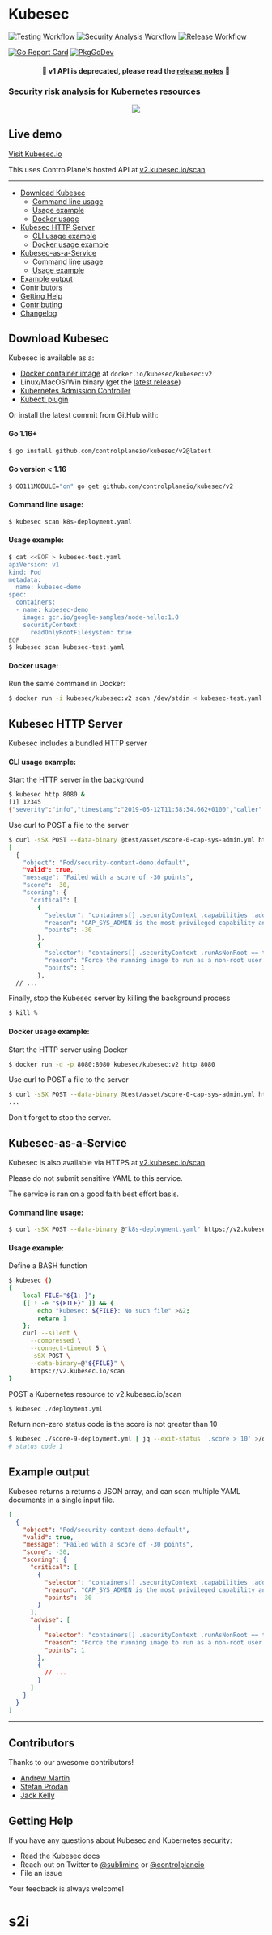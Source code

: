 # Kubesec

[![Testing Workflow][testing_workflow_badge]][testing_workflow_badge]
[![Security Analysis Workflow][security_workflow_badge]][security_workflow_badge]
[![Release Workflow][release_workflow_badge]][release_workflow_badge]

[![Go Report Card][goreportcard_badge]][goreportcard]
[![PkgGoDev][go_dev_badge]][go_dev]

<!-- markdownlint-disable no-inline-html header-increment -->
<!-- markdownlint-disable line-length -->

#### <center>🚨 v1 API is deprecated, please read the <a href="https://github.com/controlplaneio/kubesec/blob/master/README.md#release-notes" target="_blank">release notes</a> 🚨</center>

<!-- markdownlint-enable line-length -->

### Security risk analysis for Kubernetes resources

<p align="center">
  <img src="https://casual-hosting.s3.amazonaws.com/kubesec-logo.png">
</p>

## Live demo

[Visit Kubesec.io](https://kubesec.io)

This uses ControlPlane's hosted API at [v2.kubesec.io/scan](https://v2.kubesec.io/scan)

---

- [Download Kubesec](#download-kubesec)
  - [Command line usage](#command-line-usage)
  - [Usage example](#usage-example)
  - [Docker usage](#docker-usage)
- [Kubesec HTTP Server](#kubesec-http-server)
  - [CLI usage example](#cli-usage-example)
  - [Docker usage example](#docker-usage-example)
- [Kubesec-as-a-Service](#kubesec-as-a-service)
  - [Command line usage](#command-line-usage-1)
  - [Usage example](#usage-example-1)
- [Example output](#example-output)
- [Contributors](#contributors)
- [Getting Help](#getting-help)
- [Contributing](/CONTRIBUTING.md)
- [Changelog](/CHANGELOG.md)


## Download Kubesec

Kubesec is available as a:

- [Docker container image](https://hub.docker.com/r/kubesec/kubesec/tags) at `docker.io/kubesec/kubesec:v2`
- Linux/MacOS/Win binary (get the [latest release](https://github.com/controlplaneio/kubesec/releases))
- [Kubernetes Admission Controller](https://github.com/controlplaneio/kubesec-webhook)
- [Kubectl plugin](https://github.com/controlplaneio/kubectl-kubesec)

Or install the latest commit from GitHub with:

#### Go 1.16+

```bash
$ go install github.com/controlplaneio/kubesec/v2@latest
```

#### Go version < 1.16

```bash
$ GO111MODULE="on" go get github.com/controlplaneio/kubesec/v2
```

#### Command line usage:

```bash
$ kubesec scan k8s-deployment.yaml
```

#### Usage example:

```bash
$ cat <<EOF > kubesec-test.yaml
apiVersion: v1
kind: Pod
metadata:
  name: kubesec-demo
spec:
  containers:
  - name: kubesec-demo
    image: gcr.io/google-samples/node-hello:1.0
    securityContext:
      readOnlyRootFilesystem: true
EOF
$ kubesec scan kubesec-test.yaml
```

#### Docker usage:

Run the same command in Docker:

```bash
$ docker run -i kubesec/kubesec:v2 scan /dev/stdin < kubesec-test.yaml
```

## Kubesec HTTP Server

Kubesec includes a bundled HTTP server

#### CLI usage example:

Start the HTTP server in the background

<!-- markdownlint-disable line-length -->

```bash
$ kubesec http 8080 &
[1] 12345
{"severity":"info","timestamp":"2019-05-12T11:58:34.662+0100","caller":"server/server.go:69","message":"Starting HTTP server on port 8080"}
```

<!-- markdownlint-enable line-length -->

Use curl to POST a file to the server

```bash
$ curl -sSX POST --data-binary @test/asset/score-0-cap-sys-admin.yml http://localhost:8080/scan
[
  {
    "object": "Pod/security-context-demo.default",
    "valid": true,
    "message": "Failed with a score of -30 points",
    "score": -30,
    "scoring": {
      "critical": [
        {
          "selector": "containers[] .securityContext .capabilities .add == SYS_ADMIN",
          "reason": "CAP_SYS_ADMIN is the most privileged capability and should always be avoided",
          "points": -30
        },
        {
          "selector": "containers[] .securityContext .runAsNonRoot == true",
          "reason": "Force the running image to run as a non-root user to ensure least privilege",
          "points": 1
        },
  // ...
```

Finally, stop the Kubesec server by killing the background process

```bash
$ kill %
```

#### Docker usage example:

Start the HTTP server using Docker

```bash
$ docker run -d -p 8080:8080 kubesec/kubesec:v2 http 8080
```

Use curl to POST a file to the server

```bash
$ curl -sSX POST --data-binary @test/asset/score-0-cap-sys-admin.yml http://localhost:8080/scan
...
```

Don't forget to stop the server.

## Kubesec-as-a-Service

Kubesec is also available via HTTPS at [v2.kubesec.io/scan](https://v2.kubesec.io/scan)

Please do not submit sensitive YAML to this service.

The service is ran on a good faith best effort basis.

#### Command line usage:

```bash
$ curl -sSX POST --data-binary @"k8s-deployment.yaml" https://v2.kubesec.io/scan
```

#### Usage example:

Define a BASH function

```bash
$ kubesec ()
{
    local FILE="${1:-}";
    [[ ! -e "${FILE}" ]] && {
        echo "kubesec: ${FILE}: No such file" >&2;
        return 1
    };
    curl --silent \
      --compressed \
      --connect-timeout 5 \
      -sSX POST \
      --data-binary=@"${FILE}" \
      https://v2.kubesec.io/scan
}
```

POST a Kubernetes resource to v2.kubesec.io/scan

```bash
$ kubesec ./deployment.yml
```

Return non-zero status code is the score is not greater than 10

```bash
$ kubesec ./score-9-deployment.yml | jq --exit-status '.score > 10' >/dev/null
# status code 1
```

## Example output

Kubesec returns a returns a JSON array, and can scan multiple YAML documents in a single input file.

```json
[
  {
    "object": "Pod/security-context-demo.default",
    "valid": true,
    "message": "Failed with a score of -30 points",
    "score": -30,
    "scoring": {
      "critical": [
        {
          "selector": "containers[] .securityContext .capabilities .add == SYS_ADMIN",
          "reason": "CAP_SYS_ADMIN is the most privileged capability and should always be avoided",
          "points": -30
        }
      ],
      "advise": [
        {
          "selector": "containers[] .securityContext .runAsNonRoot == true",
          "reason": "Force the running image to run as a non-root user to ensure least privilege",
          "points": 1
        },
        {
          // ...
        }
      ]
    }
  }
]
```

---

## Contributors

Thanks to our awesome contributors!

- [Andrew Martin](@sublimino)
- [Stefan Prodan](@stefanprodan)
- [Jack Kelly](@06kellyjac)

## Getting Help

If you have any questions about Kubesec and Kubernetes security:

- Read the Kubesec docs
- Reach out on Twitter to [@sublimino](https://twitter.com/sublimino) or [@controlplaneio](https://twitter.com/controlplaneio)
- File an issue

Your feedback is always welcome!

[testing_workflow]: https://github.com/controlplaneio/kubesec/actions?query=workflow%3ATesting
[testing_workflow_badge]: https://github.com/controlplaneio/kubesec/workflows/Testing/badge.svg

[security_workflow]: https://github.com/controlplaneio/kubesec/actions?query=workflow%3A%22Security+Analysis%22
[security_workflow_badge]: https://github.com/controlplaneio/kubesec/workflows/Security%20Analysis/badge.svg

[release_workflow]: https://github.com/controlplaneio/kubesec/actions?query=workflow%3ARelease
[release_workflow_badge]: https://github.com/controlplaneio/kubesec/workflows/Release/badge.svg

[goreportcard]: https://goreportcard.com/report/github.com/controlplaneio/kubesec
[goreportcard_badge]: https://goreportcard.com/badge/github.com/controlplaneio/kubesec

[go_dev]: https://pkg.go.dev/github.com/controlplaneio/kubesec/v2
[go_dev_badge]: https://pkg.go.dev/badge/github.com/controlplaneio/kubesec/v2
# s2i
